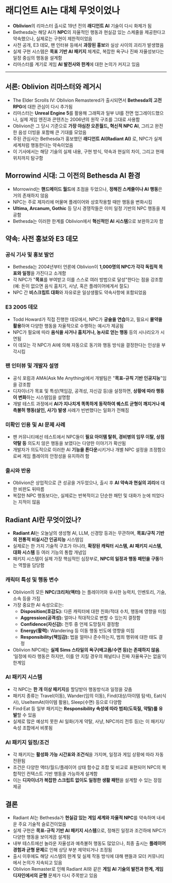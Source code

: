 # 래디언트 AI는 대체 무엇이었나


* **Oblivion**의 리마스터 출시로 19년 전의 **래디언트 AI** 기술이 다시 화제가 됨
* Bethesda는 해당 AI가 **NPC**의 자율적인 행동과 현실감 있는 스케줄을 제공한다고 약속했으나, 실제로는 구현이 제한적이었음
* 사전 공개, E3 데모, 팬 인터뷰 등에서 **과장된 홍보**와 실상 사이의 괴리가 발생했음
* 실제 구현 시스템은 **목표 기반 AI 패키지** 체계로, 복잡한 욕구나 진짜 자율성보다는 일정 중심의 행동을 설계함
* 리마스터를 계기로 게임 **AI 발전사와 한계**에 대한 논의가 커지고 있음

---

서론: Oblivion 리마스터와 레거시
----------------------

* The Elder Scrolls IV: Oblivion Remastered가 출시되면서 **Bethesda의 고전 RPG**에 대한 관심이 다시 추가됨
* 리마스터는 **Unreal Engine 5**를 활용해 그래픽과 일부 UI를 전면 업그레이드했으나, 실제 게임 엔진과 콘텐츠는 2006년의 원작 구조를 그대로 사용함
* Oblivion은 그 당시 기준으로 **가장 야심찬 오픈월드, 혁신적 NPC AI**, 그리고 완전한 음성 더빙을 포함해 큰 기대를 모았음
* 주된 관심사는 Bethesda가 홍보했던 **래디언트 AI(Radiant AI)** 로, NPC가 실제 세계처럼 행동한다는 약속이었음
* 이 기사에서는 해당 기술의 실제 내용, 구현 방식, 약속과 현실의 차이, 그리고 현재 위치까지 탐구함

Morrowind 시대: 그 이전의 Bethesda AI 환경
----------------------------------

* Morrowind는 **핸드메이드 월드**에 초점을 두었으나, **정해진 스케줄이나 AI 행동**은 거의 존재하지 않음
* NPC는 주로 제자리에 머물며 플레이어와 상호작용할 때만 행동을 변화시킴
* **Ultima, Arcanum, Gothic** 등 당시 경쟁작들은 이미 일정 기반의 NPC 행동을 제공함
* Bethesda는 이러한 한계를 Oblivion에서 **혁신적인 AI 시스템**으로 보완하고자 함

약속: 사전 홍보와 E3 데모
----------------

### 공식 기사 및 홍보 발언

* Bethesda는 2004년부터 언론에 Oblivion이 **1,000명의 NPC가 각각 독립적 목표와 일정**을 가진다고 소개함
* 각 NPC가 "**목표**를 부여받고 이를 스스로 여러 방법으로 달성"한다는 점을 강조함(예: 돈이 없으면 음식 훔치기, 사냥, 혹은 플레이어에게서 절도)
* NPC 간 **비스크립트 대화**와 자유로운 일상생활도 약속사항에 포함되었음

### E3 2005 데모

* Todd Howard가 직접 진행한 데모에서, NPC가 **궁술을 연습**하고, 필요시 **물약을 활용**하며 다양한 행동을 자율적으로 수행하는 예시가 제공됨
* NPC가 필요에 따라 **음식을 사거나 훔치거나, 농사로 얻는 행동** 등의 시나리오가 시연됨
* 이 데모는 각 NPC가 AI에 의해 자동으로 동기와 행동 방식을 결정한다는 인상을 부각시킴

### 팬 인터뷰 및 개발자 설명

* 공식 포럼과 AMA(Ask Me Anything)에서 개발팀은 "**목표-규칙 기반 인공지능**"임을 강조함
* 디자이너가 목표 및 특성(책임감, 공격성, 자신감 등)을 설정하면, **상황에 따라 행동이 변화**하는 시스템임을 설명함
* 개발 테스트 과정에서 **AI가 지나치게 똑똑하게 동작하여 퀘스트 균형이 깨지거나 예측불허 행동(살인, 사기) 발생** 사례가 빈번했다는 일화가 전해짐

### 미확인 인용 및 AI 문제 사례

* 팬 커뮤니티에선 테스트에서 NPC들이 **필요 아이템 탈취, 경비병의 임무 이탈, 상점 약탈 등** 의도치 않은 행동을 보였다는 다양한 이야기가 확산됨
* 개발자가 의도적으로 이러한 AI **기능을 톤다운**시키거나 개별 NPC 설정을 조정함으로써 게임 플레이의 안정성을 유지하려 함

### 출시와 반응

* Oblivion은 상업적으로 큰 성공을 거두었으나, 출시 후 **AI 약속과 현실의 괴리**에 대한 비판도 뒤따름
* 복잡한 NPC 행동보다는, 실제로는 반복적이고 단순한 패턴 및 대화가 눈에 띄었다는 지적이 많음

Radiant AI란 무엇이었나?
------------------

* **Radiant AI**는 오늘날의 생성형 AI, LLM, 신경망 등과는 무관하며, **목표/규칙 기반의 전통적 비실시간 인공지능** 시스템임
* 실제로는 한 가지 기술적 구조가 아니라, **확장된 캐릭터 시스템, AI 패키지 시스템, 대화 시스템** 등 여러 기능의 통합 개념임
* 패키지 시스템이 실제 가장 핵심적인 심장부로, **NPC의 일정과 행동 패턴을 구동**하는 역할을 담당함

### 캐릭터 특성 및 행동 변수

* Oblivion의 모든 **NPC/크리처(액터)** 는 플레이어와 유사한 능력치, 인벤토리, 기술, 소속 등을 가짐
* 가장 중요한 AI 속성으로는:
  + **Disposition(호감도):** 다른 캐릭터에 대한 친화/적대 수치, 행동에 영향을 미침
  + **Aggression(공격성):** 얼마나 적대적으로 변할 수 있는지 결정함
  + **Confidence(자신감):** 전투 중 언제 도망칠지 결정함
  + **Energy(활력):** Wandering 등 이동 행동 빈도에 영향을 미침
  + **Responsibility(책임감):** 법을 얼마나 준수하는지, 범죄 행위에 대한 태도 결정
* Oblivion NPC에는 **실제 Sims 스타일의 욕구(배고픔/수면 등)는 존재하지 않음**. ‘일정에 따라 행동은 하지만, 이를 안 지킬 경우의 패널티나 진짜 자율욕구는 없음’이 한계임

### AI 패키지 시스템

* 각 NPC는 **한 개 이상 패키지**를 할당받아 행동방식과 일정을 갖춤
* 패키지 종류는 Travel(이동), Wander(임의 이동), Find(대상/아이템 탐색), Eat(식사), UseItemAt(아이템 활용), Sleep(수면) 등으로 다양함
* Find·Eat 등 일부 패키지는 **Responsibility 속성에 따라 범죄(도둑질, 약탈)를 유발**할 수 있음
* 실제로 많은 예상치 못한 AI 일화(가게 약탈, 사냥, NPC끼리 전투 등)는 이 패키지/속성 조합에서 비롯됨

### AI 패키지 일정/조건

* 각 패키지는 **활성화 가능 시간표와 조건식**을 가지며, 일정과 게임 상황에 따라 자동 전환됨
* 조건은 다양한 액터/월드/플레이어 상태 함수값 조합 및 비교로 표현되어 NPC의 복합적인 컨텍스트 기반 행동을 가능하게 설계함
* 이는 **디자이너가 복잡한 스크립트 없이도 일정한 생활 패턴**을 설계할 수 있는 장점 제공

결론
--

* Radiant AI는 Bethesda가 **현실감 있는 게임 세계와 자율적 NPC**를 약속하며 내세운 주요 기술적 슬로건이었음
* 실제 구현은 **목표-규칙 기반 AI 패키지 시스템**으로, 정해진 일정과 조건하에 NPC가 다양한 행동을 보이게끔 설계됨
* 내부 테스트에선 놀라운 자율성과 예측불허 행동도 많았으나, 최종 출시는 **플레이어 경험과 균형 문제**로 인해 상당 부분 제약되거나 조정됨
* 출시 이후에도 해당 시스템의 한계 및 실제 작동 방식에 대해 팬들과 모더 커뮤니티에서 논의가 지속되고 있음
* Oblivion Remaster로 인해 Radiant AI와 같은 **게임 AI 기술의 발전과 한계, 게임 디자인에서의 균형** 문제가 다시 주목받고 있음
